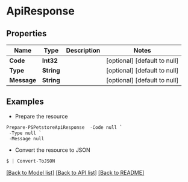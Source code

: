 # ApiResponse
## Properties

Name | Type | Description | Notes
------------ | ------------- | ------------- | -------------
**Code** | **Int32** |  | [optional] [default to null]
**Type** | **String** |  | [optional] [default to null]
**Message** | **String** |  | [optional] [default to null]

## Examples

- Prepare the resource
```powershell
Prepare-PSPetstoreApiResponse  -Code null `
 -Type null `
 -Message null
```

- Convert the resource to JSON
```powershell
$ | Convert-ToJSON
```

[[Back to Model list]](../README.md#documentation-for-models) [[Back to API list]](../README.md#documentation-for-api-endpoints) [[Back to README]](../README.md)

